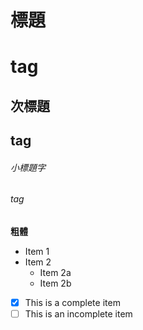 # 標題 <h1> tag
## 次標題 <h2> tag
###### 小標題字 <h6> tag
**粗體**
* Item 1
* Item 2
  * Item 2a
  * Item 2b
- [x] This is a complete item
- [ ] This is an incomplete item
